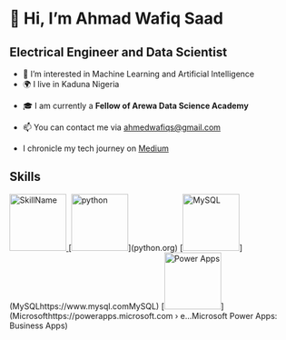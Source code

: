 # 👋 Hi, I’m Ahmad Wafiq Saad
## Electrical Engineer and Data Scientist
- 🧠 I’m interested in Machine Learning and Artificial Intelligence
- :earth_africa: I live in Kaduna Nigeria
* :mortar_board: I am currently a **Fellow of Arewa Data Science Academy**
+ 📫 You can contact me via ahmedwafiqs@gmail.com
- I chronicle my tech journey on [Medium](https://medium.com/@ahmedwafiqs)
   
## Skills ##
<a href="python.org">
  <img src="https://upload.wikimedia.org/wikipedia/commons/c/cf/Python_logo_51.svg" alt="SkillName" width="100" height="100">
</a>
[<img src="https://upload.wikimedia.org/wikipedia/commons/c/cf/Python_logo_51.svg" alt="python" width="100" height="100">](python.org)
[<img src="https://e7.pngegg.com/pngimages/617/252/png-clipart-mysql-workbench-computer-icons-logo-database-server-blue-text.png" alt="MySQL" width="100" height="100">](MySQLhttps://www.mysql.comMySQL)
[<img src="https://wallpapers.com/picture/microsoft-pictures-tt26ipa1yy3p24q3.html?embed=true" alt="Power Apps" width="100" height="100">](Microsofthttps://powerapps.microsoft.com › e...Microsoft Power Apps: Business Apps)
<!---
Waffs/Waffs is a ✨ special ✨ repository because its `README.md` (this file) appears on your GitHub profile.
You can click the Preview link to take a look at your changes.
--->

